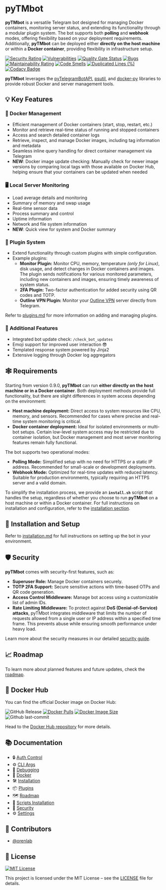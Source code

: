 # pyTMbot

**pyTMbot** is a versatile Telegram bot designed for managing Docker containers, monitoring server status, and extending
its functionality through a modular plugin system. The bot supports both **polling** and **webhook** modes, offering
flexibility based on your deployment requirements. Additionally, **pyTMbot** can be deployed either **directly on the
host machine** or within a **Docker container**, providing flexibility in infrastructure setup.

[![Security Rating](https://sonarcloud.io/api/project_badges/measure?project=orenlab_pytmbot&metric=security_rating)](https://sonarcloud.io/summary/new_code?id=orenlab_pytmbot)
[![Vulnerabilities](https://sonarcloud.io/api/project_badges/measure?project=orenlab_pytmbot&metric=vulnerabilities)](https://sonarcloud.io/summary/new_code?id=orenlab_pytmbot)
[![Quality Gate Status](https://sonarcloud.io/api/project_badges/measure?project=orenlab_pytmbot&metric=alert_status)](https://sonarcloud.io/summary/new_code?id=orenlab_pytmbot)
[![Bugs](https://sonarcloud.io/api/project_badges/measure?project=orenlab_pytmbot&metric=bugs)](https://sonarcloud.io/summary/new_code?id=orenlab_pytmbot)
[![Maintainability Rating](https://sonarcloud.io/api/project_badges/measure?project=orenlab_pytmbot&metric=sqale_rating)](https://sonarcloud.io/summary/new_code?id=orenlab_pytmbot)
[![Code Smells](https://sonarcloud.io/api/project_badges/measure?project=orenlab_pytmbot&metric=code_smells)](https://sonarcloud.io/summary/new_code?id=orenlab_pytmbot)
[![Duplicated Lines (%)](https://sonarcloud.io/api/project_badges/measure?project=orenlab_pytmbot&metric=duplicated_lines_density)](https://sonarcloud.io/summary/new_code?id=orenlab_pytmbot)
[![Codacy Badge](https://app.codacy.com/project/badge/Grade/abe0314bb5c24cfda8db9c0a293d17c0)](https://app.codacy.com/gh/orenlab/pytmbot/dashboard?utm_source=gh&utm_medium=referral&utm_content=&utm_campaign=Badge_grade)

**pyTMbot** leverages
the [pyTelegramBotAPI](https://github.com/eternnoir/pyTelegramBotAPI), [psutil](https://github.com/giampaolo/psutil),
and [docker-py](https://github.com/docker/docker-py) libraries to provide robust Docker and server management tools.

## 💡 Key Features

### 🐳 Docker Management

- Efficient management of Docker containers (start, stop, restart, etc.)
- Monitor and retrieve real-time status of running and stopped containers
- Access and search detailed container logs
- Retrieve, inspect, and manage Docker images, including tag information and metadata
- Seamless inline query handling for direct container management via Telegram
- **NEW**: Docker image update checking: Manually check for newer image versions by comparing local tags with those
  available on Docker Hub, helping ensure that your containers can be updated when needed

### 🖥️ Local Server Monitoring

- Load average details and monitoring
- Summary of memory and swap usage
- Real-time sensor data
- Process summary and control
- Uptime information
- Network and file system information
- **NEW**: Quick view for system and Docker summary

### 🔌 Plugin System

- Extend functionality through custom plugins with simple configuration.
- Example plugins:
    - **Monitor Plugin:** Monitor CPU, memory, temperature _(only for Linux)_, disk usage, and detect changes in Docker
      containers and images. The plugin sends notifications for various monitored parameters, including new containers
      and images, ensuring timely awareness of system status.
    - **2FA Plugin:** Two-factor authentication for added security using QR codes and TOTP.
    - **Outline VPN Plugin:** Monitor your [Outline VPN](https://getoutline.org/) server directly from Telegram.

Refer to [plugins.md](docs/plugins.md) for more information on adding and managing plugins.

### 🔖 Additional Features

- Integrated bot update check: `/check_bot_updates`
- Emoji support for improved user interaction 😎
- Templated response system powered by Jinja2
- Extensive logging through Docker log aggregators

## 🕸 Requirements

Starting from version 0.9.0, **pyTMbot** can run **either directly on the host machine or in a Docker container**. Both
deployment methods provide full functionality, but there are slight differences in system access depending on the
environment:

- **Host machine deployment:** Direct access to system resources like CPU, memory, and sensors. Recommended for cases
  where precise and real-time system monitoring is critical.
- **Docker container deployment:** Ideal for isolated environments or multi-bot setups. Certain low-level system access
  may be restricted due to container isolation, but Docker management and most server monitoring features remain fully
  functional.

The bot supports two operational modes:

- **Polling Mode:** Simplified setup with no need for HTTPS or a static IP address. Recommended for small-scale or
  development deployments.
- **Webhook Mode:** Optimized for real-time updates with reduced latency. Suitable for production environments,
  typically requiring an HTTPS server and a valid domain.

To simplify the installation process, we provide an **`install.sh`** script that handles the setup, regardless of
whether you choose to run **pyTMbot** on a host machine or within a Docker container. For full instructions on
installation and configuration, refer to the [installation section](docs/installation.md).

## 🔌 Installation and Setup

Refer to [installation.md](docs/installation.md) for full instructions on setting up the bot in your environment.

## 🛡 Security

**pyTMbot** comes with security-first features, such as:

- **Superuser Role:** Manage Docker containers securely.
- **TOTP 2FA Support:** Secure sensitive actions with time-based OTPs and QR code generation.
- **Access Control Middleware:** Manage bot access using a customizable list of admin IDs.
- **Rate Limiting Middleware:** To protect against **DoS (Denial-of-Service) attacks**, pyTMbot integrates middleware
  that limits the number of requests allowed from a single user or IP address within a specified time frame. This
  prevents abuse while ensuring smooth performance under heavy load.

Learn more about the security measures in our detailed [security guide](docs/security.md).

## 📈 Roadmap

To learn more about planned features and future updates, check the [roadmap](docs/roadmap.md).

## 🐋 Docker Hub

You can find the official Docker image on Docker Hub:

![GitHub Release](https://img.shields.io/github/v/release/orenlab/pytmbot)
[![Docker Pulls](https://badgen.net/docker/pulls/orenlab/pytmbot?icon=docker&label=pulls)](https://hub.docker.com/r/orenlab/pytmbot/)
[![Docker Image Size](https://badgen.net/docker/size/orenlab/pytmbot?icon=docker&label=image%20size)](https://hub.docker.com/r/orenlab/pytmbot/)
![Github last-commit](https://img.shields.io/github/last-commit/orenlab/pytmbot)

Head to the [Docker Hub repository](https://hub.docker.com/r/orenlab/pytmbot) for more details.

## 📚 Documentation

- 🔒 [Auth Control](docs/auth_control.md)
- ⚙️ [CLI Args](docs/bot_cli_args.md)
- 🐞 [Debugging](docs/debug.md)
- 🐳 [Docker](docs/docker.md)
- 🛠️ [Installation](docs/installation.md)
- 📦 [Plugins](docs/plugins.md)
- 🗺️ [Roadmap](docs/roadmap.md)
- 📜 [Scripts Installation](docs/script_install.md)
- 🔐 [Security](docs/security.md)
- ⚙️ [Settings](docs/settings.md)

## 🧬 Contributors

- [@orenlab](https://github.com/orenlab)

## 📜 License

[![MIT License](https://img.shields.io/badge/License-MIT-green.svg)](https://choosealicense.com/licenses/mit/)

This project is licensed under the MIT License – see the [LICENSE](LICENSE) file for details.